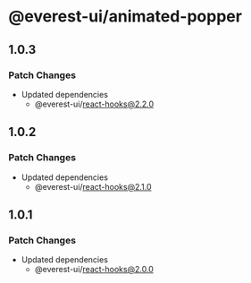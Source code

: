 # @everest-ui/animated-popper

## 1.0.3

### Patch Changes

- Updated dependencies
  - @everest-ui/react-hooks@2.2.0

## 1.0.2

### Patch Changes

- Updated dependencies
  - @everest-ui/react-hooks@2.1.0

## 1.0.1

### Patch Changes

- Updated dependencies
  - @everest-ui/react-hooks@2.0.0
